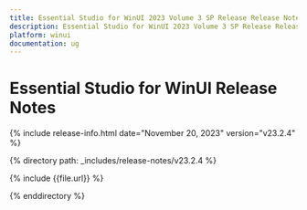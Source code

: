 ```yaml
---
title: Essential Studio for WinUI 2023 Volume 3 SP Release Release Notes  
description: Essential Studio for WinUI 2023 Volume 3 SP Release Release Notes  
platform: winui
documentation: ug
---
```


# Essential Studio for WinUI  Release Notes  

{% include release-info.html date="November 20, 2023"  version="v23.2.4" %} 

{% directory path: _includes/release-notes/v23.2.4 %}

{% include {{file.url}} %}

{% enddirectory %}
